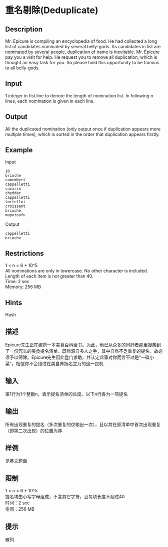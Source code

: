 # 重名剔除(Deduplicate)
  

## Description
Mr. Epicure is compiling an encyclopedia of food. He had collected a long list of candidates nominated by several belly-gods. As candidates in list are nominated by several people, duplication of name is inevitable. Mr. Epicure pay you a visit for help. He request you to remove all duplication, which is thought an easy task for you. So please hold this opportunity to be famous to all belly-gods.  

## Input
1 integer in fist line to denote the length of nomination list. In following n lines, each nomination is given in each line.  

## Output
All the duplicated nomination (only output once if duplication appears more multiple times), which is sorted in the order that duplication appears firstly.  

## Example
Input
```
10
brioche
camembert
cappelletti
savarin
cheddar
cappelletti
tortellni
croissant
brioche
mapotoufu
```
Output
```
cappelletti
brioche
```   
## Restrictions
1 < n < 6 * 10^5  
All nominations are only in lowercase. No other character is included. Length of each item is not greater than 40.  
Time: 2 sec  
Memory: 256 MB  


## Hints  
Hash  

  
## 描述
Epicure先生正在编撰一本美食百科全书。为此，他已从众多的同好者那里搜集到了一份冗长的美食提名清单。既然源自多人之手，其中自然不乏重复的提名，故必须予以筛除。Epicure先生因此登门求助，并认定此事对你而言不过是“一碟小菜”，相信你不会错过在美食界扬名立万的这一良机  

## 输入
第1行为1个整数n，表示提名清单的长度。以下n行各为一项提名  


## 输出
所有出现重复的提名（多次重复的仅输出一次），且以其在原清单中首次出现重复（即第二次出现）的位置为序  

## 样例
见英文题面  

## 限制
1 < n < 6 * 10^5  
提名均由小写字母组成，不含其它字符，且每项长度不超过40  
时间：2 sec  
空间：256 MB  

## 提示
散列  
















